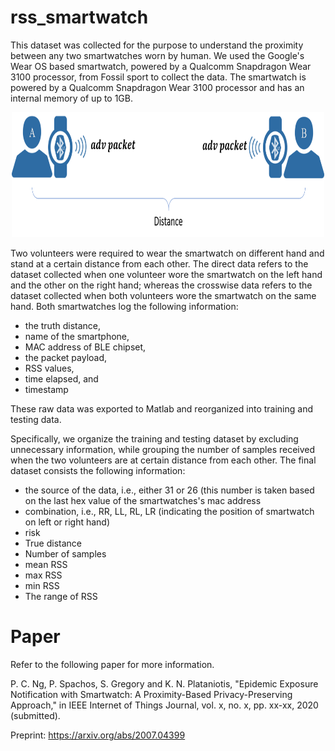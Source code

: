 # rss_smartwatch

This dataset was collected for the purpose to understand the proximity between any two smartwatches worn by human.
We used the Google's Wear OS based smartwatch, powered by a Qualcomm Snapdragon Wear 3100 processor, from Fossil sport to collect the data.
The smartwatch is powered by a Qualcomm Snapdragon Wear 3100 processor and has an internal memory of up to 1GB.

<p align="center">
  <img alt="Smartphones carried by users on different body positions" 
       width="500" height="200"
       src="/figure/watch data collection illustration.png" />
</p>

Two volunteers were required to wear the smartwatch on different hand and stand at a certain distance from each other.
The direct data refers to the dataset collected when one volunteer wore the smartwatch on the left hand and the other on the right hand; 
whereas the crosswise data refers to the dataset collected when both volunteers wore the smartwatch on the same hand.
Both smartwatches log the following information:
<ul>
  <li>the truth distance,</li>
  <li>name of the smartphone,</li>
  <li>MAC address of BLE chipset,</li>
  <li>the packet payload,</li>
  <li>RSS values,</li>
  <li>time elapsed, and</li>
  <li>timestamp </li>
</ul>
These raw data was exported to Matlab and reorganized into training and testing data.

Specifically, we organize the training and testing dataset by excluding unnecessary information, while grouping the number of samples received when the two volunteers are at certain distance from each other.
The final dataset consists the following information:
<ul>
  <li>the source of the data, i.e., either 31 or 26 (this number is taken based on the last hex value of the smartwatches's mac address  </li>
  <li>combination, i.e., RR, LL, RL, LR (indicating the position of smartwatch on left or right hand)</li>
  <li>risk</li>
  <li>True distance</li>
  <li>Number of samples</li>
  <li>mean RSS</li>
  <li>max RSS</li>
  <li>min RSS</li>
  <li>The range of RSS</li>
</ul>

# Paper
Refer to the following paper for more information.

P. C. Ng, P. Spachos, S. Gregory and K. N. Plataniotis, "Epidemic Exposure Notification with Smartwatch: A Proximity-Based Privacy-Preserving Approach," in IEEE Internet of Things Journal, vol. x, no. x, pp. xx-xx, 2020 (submitted).

Preprint: https://arxiv.org/abs/2007.04399
